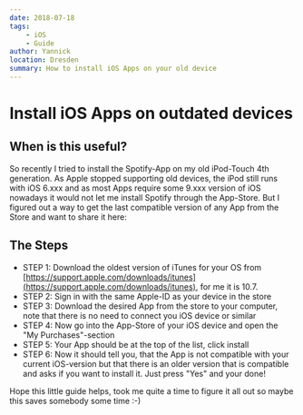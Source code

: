 ```yaml
---
date: 2018-07-18
tags:
    - iOS
    - Guide
author: Yannick
location: Dresden
summary: How to install iOS Apps on your old device
---
```


# Install iOS Apps on outdated devices

## When is this useful?

So recently I tried to install the Spotify-App on my old iPod-Touch 4th generation. As Apple stopped supporting old devices, the iPod still runs with iOS 6.xxx and as most Apps require some 9.xxx version of iOS nowadays it would not let me install Spotify through the App-Store. But I figured out a way to get the last compatible version of any App from the Store and want to share it here:

## The Steps

- STEP 1: Download the oldest version of iTunes for your OS from [https://support.apple.com/downloads/itunes](https://support.apple.com/downloads/itunes), for me it is 10.7.
- STEP 2: Sign in with the same Apple-ID as your device in the store
- STEP 3: Download the desired App from the store to your computer, note that there is no need to connect you iOS device or similar
- STEP 4: Now go into the App-Store of your iOS device and open the "My Purchases"-section
- STEP 5: Your App should be at the top of the list, click install
- STEP 6: Now it should tell you, that the App is not compatible with your current iOS-version but that there is an older version that is compatible and asks if you want to install it. Just press "Yes" and your done!
    
Hope this little guide helps, took me quite a time to figure it all out so maybe this saves somebody some time :-)